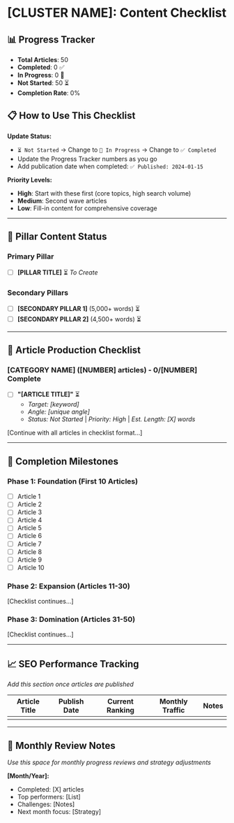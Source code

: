 # [CLUSTER NAME]: Content Checklist

## 📊 **Progress Tracker**
- **Total Articles**: 50
- **Completed**: 0 ✅
- **In Progress**: 0 🚧
- **Not Started**: 50 ⏳
- **Completion Rate**: 0%

## 📋 **How to Use This Checklist**
**Update Status:**
- `⏳ Not Started` → Change to `🚧 In Progress` → Change to `✅ Completed`
- Update the Progress Tracker numbers as you go
- Add publication date when completed: `✅ Published: 2024-01-15`

**Priority Levels:**
- **High**: Start with these first (core topics, high search volume)
- **Medium**: Second wave articles
- **Low**: Fill-in content for comprehensive coverage

---

## 🎯 **Pillar Content Status**

### **Primary Pillar**
- [ ] **[PILLAR TITLE]** ⏳ *To Create*

### **Secondary Pillars** 
- [ ] **[SECONDARY PILLAR 1]** (5,000+ words) ⏳
- [ ] **[SECONDARY PILLAR 2]** (4,500+ words) ⏳

---

## 📝 **Article Production Checklist**

### **[CATEGORY NAME] ([NUMBER] articles) - 0/[NUMBER] Complete**

- [ ] **"[ARTICLE TITLE]"** ⏳
  - *Target: [keyword]*
  - *Angle: [unique angle]*
  - *Status: Not Started* | *Priority: High* | *Est. Length: [X] words*

[Continue with all articles in checklist format...]

---

## 🎯 **Completion Milestones**

### **Phase 1: Foundation (First 10 Articles)**
- [ ] Article 1
- [ ] Article 2
- [ ] Article 3
- [ ] Article 4
- [ ] Article 5
- [ ] Article 6
- [ ] Article 7
- [ ] Article 8
- [ ] Article 9
- [ ] Article 10

### **Phase 2: Expansion (Articles 11-30)**
[Checklist continues...]

### **Phase 3: Domination (Articles 31-50)**
[Checklist continues...]

---

## 📈 **SEO Performance Tracking**
*Add this section once articles are published*

| Article Title | Publish Date | Current Ranking | Monthly Traffic | Notes |
|---------------|--------------|-----------------|-----------------|--------|
| | | | | |

---

## 🔄 **Monthly Review Notes**
*Use this space for monthly progress reviews and strategy adjustments*

**[Month/Year]:**
- Completed: [X] articles
- Top performers: [List]
- Challenges: [Notes]
- Next month focus: [Strategy]
